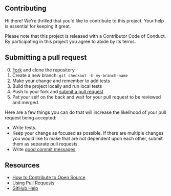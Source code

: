 ## Contributing

Hi there! We're thrilled that you'd like to contribute to this project. Your help is essential for keeping it great.

Please note that this project is released with a Contributor Code of Conduct. By participating in this project you agree to abide by its terms.

## Submitting a pull request

0. [Fork][fork] and clone the repository
1. Create a new branch: `git checkout -b my-branch-name`
2. Make your change and remember to add tests
3. Build the project locally and run local tests
4. Push to your fork and [submit a pull request][pr]
5. Pat your self on the back and wait for your pull request to be reviewed and merged.

Here are a few things you can do that will increase the likelihood of your pull request being accepted:

<!-- - Follow the [style guide][link to styleguide].-->
- Write tests.
- Keep your change as focused as possible. If there are multiple changes you would like to make that are not dependent upon each other, submit them as separate pull requests.
- Write [good commit messages](http://tbaggery.com/2008/04/19/a-note-about-git-commit-messages.html).

## Resources

- [How to Contribute to Open Source](https://opensource.guide/how-to-contribute/)
- [Using Pull Requests](https://help.github.com/articles/about-pull-requests/)
- [GitHub Help](https://help.github.com)


[fork]: https://github.com/schmelto/NewsApp/fork
[pr]: https://github.com/schmelto/NewsApp/compare
<!-- [style]: STYLEGUIDE -->
<!-- [code-of-conduct]: CODE_OF_CONDUCT.md -->
